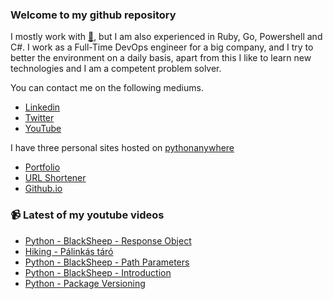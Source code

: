 ### Welcome to my github repository

I mostly work with [:snake:](https://www.python.org/), but I am also experienced in Ruby, Go, Powershell and C#. I work as a Full-Time DevOps engineer for a big company, and I try to better the environment on a daily basis, apart from this I like to learn new technologies and I am a competent problem solver.

You can contact me on the following mediums.
- [Linkedin](https://www.linkedin.com/in/r3ap3rpy)
- [Twitter](https://twitter.com/r3ap3rpy)
- [YouTube](https://www.youtube.com/channel/UC1qkMXH8d2I9DDAtBSeEHqg)

I have three personal sites hosted on [pythonanywhere](https://www.pythonanywhere.com/)
- [Portfolio](http://r3ap3rpy.pythonanywhere.com/)
- [URL Shortener](http://shortenpy.pythonanywhere.com/)
- [Github.io](https://r3ap3rpy.github.io/)

### :video_camera: Latest of my youtube videos
<!-- YOUTUBE:START -->
- [Python - BlackSheep - Response Object](https://www.youtube.com/watch?v=L6em-VnXVtY)
- [Hiking - Pálinkás táró](https://www.youtube.com/watch?v=rFgP-G81i7Q)
- [Python - BlackSheep - Path Parameters](https://www.youtube.com/watch?v=OvJDwB3QgR8)
- [Python - BlackSheep - Introduction](https://www.youtube.com/watch?v=aRJi4zu0aMc)
- [Python - Package Versioning](https://www.youtube.com/watch?v=rBFXFQ1Uw6Q)
<!-- YOUTUBE:END -->

